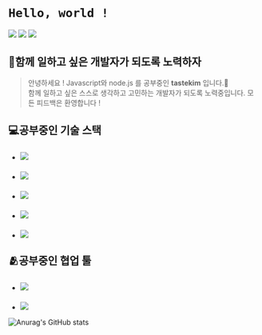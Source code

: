 # ```Hello, world !```  
<a href="https://velog.io/@tastekim_" target="_blank"><img src="https://img.shields.io/badge/BLOG-00cec9?style=flat&logo=velog&logoColor=FFFFFF"/></a>
<a href="https://www.instagram.com/tastekim_" target="_blank"><img src="https://img.shields.io/badge/INSTAGRAM-fab1a0?style=flat&logo=instagram&logoColor=FFFFFF"/></a>
<a href="" target="_blank"><img src="https://img.shields.io/badge/tastekim@kakao.com-fdcb6e?style=flat&logo=gmail&logoColor=FFFFFF"/></a>  

## 🎯함께 일하고 싶은 개발자가 되도록 노력하자  

> 안녕하세요 ! Javascript와 node.js 를 공부중인 **tastekim** 입니다.🤗  
  함께 일하고 싶은 스스로 생각하고 고민하는 개발자가 되도록 노력중입니다.
  모든 피드백은 환영합니다 !  

## 💻공부중인 기술 스택
* ### <img src="https://img.shields.io/badge/javascript-F7DF1E?style=flat&logo=javascript&logoColor=black">
* ### <img src="https://img.shields.io/badge/Node.js-339933?style=flat&logo=Node.jst&logoColor=white">
* ### <img src="https://img.shields.io/badge/Python-3776AB?style=flat&logo=Python&logoColor=white">
* ### <img src="https://img.shields.io/badge/Flask-000000?style=flat&logo=Flask&logoColor=white">
* ### <img src="https://img.shields.io/badge/MongoDB-47A248?style=flat&logo=MongoDB&logoColor=white">  


## 🫂공부중인 협업 툴
* ### <img src="https://img.shields.io/badge/Slack-4A154B?style=flat&logo=Slack&logoColor=white">
* ### <img src="https://img.shields.io/badge/AWS-232F3E?style=flat&logo=Amazon%20AWS&logoColor=white">  

![Anurag's GitHub stats](https://github-readme-stats.vercel.app/api?username=tastekim&show_icons=true&theme=radical)
